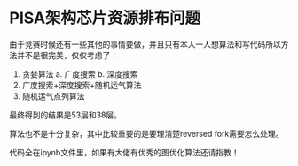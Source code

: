 # PISA架构芯片资源排布问题

由于竞赛时候还有一些其他的事情要做，并且只有本人一人想算法和写代码所以方法并不是很完美，仅仅考虑了：

1. 贪婪算法
  a. 广度搜索
  b. 深度搜索
2. 广度搜索+深度搜索+随机运气算法
3. 随机运气点列算法

最终得到的结果是53层和38层。

算法也不是十分复杂，其中比较重要的是要理清楚reversed fork需要怎么处理。

代码全在ipynb文件里，如果有大佬有优秀的图优化算法还请指教！
